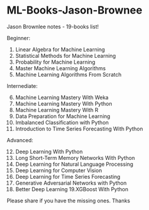 # ML-Books-Jason-Brownee

Jason Brownlee notes - 19-books list!

Beginner:

01. Linear Algebra for Machine Learning
02. Statistical Methods for Machine Learning
03. Probability for Machine Learning
04. Master Machine Learning Algorithms
05. Machine Learning Algorithms From Scratch

Internediate:

06. Machine Learning Mastery With Weka
07. Machine Learning Mastery With Python
08. Machine Learning Mastery With R
09. Data Preparation for Machine Learning
10. Imbalanced Classification with Python
11. Introduction to Time Series Forecasting With Python

Advanced:

12. Deep Learning With Python
13. Long Short-Term Memory Networks With Python
14. Deep Learning for Natural Language Processing
15. Deep Learning for Computer Vision
16. Deep Learning for Time Series Forecasting
17. Generative Adversarial Networks with Python
18. Better Deep Learning
19.XGBoost With Python

Please share if you have the missing ones. Thanks
